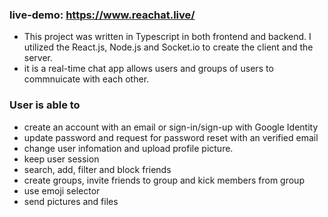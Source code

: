 ### live-demo: https://www.reachat.live/
- This project was written in Typescript in both frontend and backend. I utilized the React.js, Node.js and Socket.io to create the client and the server.
- it is a real-time chat app allows users and groups of users to commnuicate with each other. 

### User is able to
- create an account with an email or sign-in/sign-up with Google Identity
- update password and request for password reset with an verified email
- change user infomation and upload profile picture.
- keep user session
- search, add, filter and block friends
- create groups, invite friends to group and kick members from group
- use emoji selector
- send pictures and files
